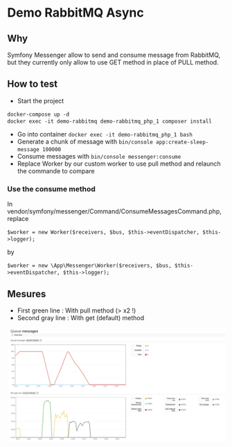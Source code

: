 # Demo RabbitMQ Async

## Why

Symfony Messenger allow to send and consume message from RabbitMQ, but they currently only allow to use GET method in place of PULL method.

## How to test

- Start the project
```
docker-compose up -d
docker exec -it demo-rabbitmq demo-rabbitmq_php_1 composer install
```
- Go into container  ```docker exec -it demo-rabbitmq_php_1 bash```
- Generate a chunk of message with ```bin/console app:create-sleep-message 100000```
- Consume messages with ```bin/console messenger:consume```
- Replace Worker by our custom worker to use pull method and relaunch the commande to compare

### Use the consume method

In vendor/symfony/messenger/Command/ConsumeMessagesCommand.php, replace
```
$worker = new Worker($receivers, $bus, $this->eventDispatcher, $this->logger);
```
by
```
$worker = new \App\Messenger\Worker($receivers, $bus, $this->eventDispatcher, $this->logger);
```

## Mesures

- First green line : With pull method (> x2 !)
- Second gray line : With get (default) method

![](rabbitmqDiff.png)